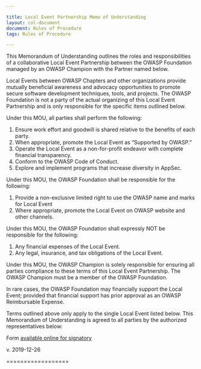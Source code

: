 ```yaml
---

title: Local Event Partnership Memo of Understanding
layout: col-document
document: Rules of Procedure
tags: Rules of Procedure

---
```


This Memorandum of Understanding outlines the roles and responsibilities of a collaborative Local Event Partnership between the OWASP Foundation managed by an OWASP Champion with the Partner named below.

Local Events between OWASP Chapters and other organizations provide mutually beneficial awareness and advocacy opportunities to promote secure software development techniques, tools, and projects. The OWASP Foundation is not a party of the actual organizing of this Local Event Partnership and is only responsible for the specific items outlined below.

Under this MOU, all parties shall perform the following:
  1. Ensure work effort and goodwill is shared relative to the benefits of each party.
  2. When appropriate, promote the Local Event as “Supported by OWASP.”
  3. Operate the Local Event as a non-for-profit endeavor with complete financial transparency.
  4. Conform to the OWASP Code of Conduct.
  5. Explore and implement programs that increase diversity in AppSec.

Under this MOU, the OWASP Foundation shall be responsible for the following: 
  1. Provide a non-exclusive limited right to use the OWASP name and marks for Local Event
  2. Where appropriate, promote the Local Event on OWASP website and other channels.

Under this MOU, the OWASP Foundation shall expressly NOT be responsible for the following:
  1. Any financial expenses of the Local Event.
  2. Any legal, insurance, and tax obligations of the Local Event.

Under this MOU, the OWASP Champion is solely responsible for ensuring all parties compliance to these terms of this Local Event Partnership. The OWASP Champion must be a member of the OWASP Foundation.

In rare cases, the OWASP Foundation may financially support the Local Event; provided that financial support has prior approval as an OWASP Reimbursable Expense.

Terms outlined above only apply to the single Local Event listed below. This Memorandum of Understanding is agreed to all parties by the authorized representatives below:

Form [available online for signatory](https://owasp.wufoo.com/forms/local-event-partnership/)

v. 2019-12-26

==================
